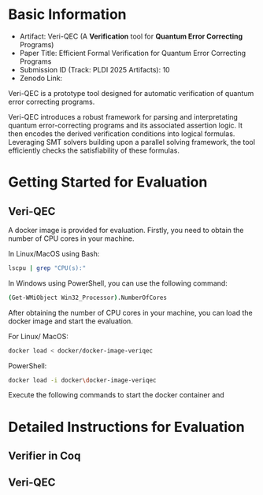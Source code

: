 <!-- This is the documentation for the artifacts attached to the paper 'Efficient Formal Verification of Quantum Error Correcting Programs'. As introduced in the paper, the artifacts include two modules, a verified verifier in Coq and an automatic verifier, Veri-QEC in Python. -->
# Basic Information
- Artifact: Veri-QEC (A **Verification** tool for **Quantum Error Correcting** Programs)
- Paper Title: Efficient Formal Verification for Quantum Error Correcting Programs
- Submission ID (Track: PLDI 2025 Artifacts): 10
- Zenodo Link: 

Veri-QEC is a prototype tool designed for automatic verification of quantum error correcting programs. 
<!-- As outlined in the paper, the artifacts include two modules, a verified verifier in Coq an an automatic verifier, Veri-QEC in Python.  -->
Veri-QEC introduces a robust framework for parsing and interpretating quantum error-correcting programs and its associated assertion logic. It then encodes the derived verification conditions into logical formulas. Leveraging SMT solvers building upon a parallel solving framework, the tool efficiently checks the satisfiability of these formulas.

# Getting Started for Evaluation


## Veri-QEC
A docker image is provided for evaluation. Firstly, you need to obtain the number of CPU cores in your machine. 

In Linux/MacOS using Bash: 
```bash
lscpu | grep "CPU(s):"
```

In Windows using PowerShell, you can use the following command:

```bash
(Get-WMiObject Win32_Processor).NumberOfCores
```
After obtaining the number of CPU cores in your machine, you can load the docker image and start the evaluation.

For Linux/ MacOS: 
```bash
docker load < docker/docker-image-veriqec
```
PowerShell: 
```bash
docker load -i docker\docker-image-veriqec
```

Execute the following commands to start the docker container and 

# Detailed Instructions for Evaluation

## Verifier in Coq

## Veri-QEC